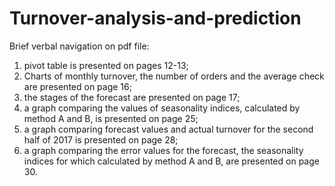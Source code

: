 # Turnover-analysis-and-prediction
Brief verbal navigation on pdf file:
1. pivot table is presented on pages 12-13;
2. Charts of monthly turnover, the number of orders and the average check are presented on page 16;
3. the stages of the forecast are presented on page 17;
4. a graph comparing the values of seasonality indices, calculated by method A and B, is presented on page 25;
5. a graph comparing forecast values and actual turnover for the second half of 2017 is presented on page 28;
6. a graph comparing the error values for the forecast, the seasonality indices for which calculated by method A and B, are presented on page 30.
